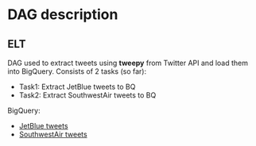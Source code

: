# DAG description
## ELT

DAG used to extract tweets using **tweepy** from Twitter API and load them into BigQuery. Consists of 2 tasks (so far):
-  Task1: Extract JetBlue tweets to BQ
-  Task2: Extract SouthwestAir tweets to BQ

BigQuery:
- [JetBlue tweets](https://console.cloud.google.com/bigquery?hl=es&project=refactored-waddle&ws=!1m5!1m4!4m3!1srefactored-waddle!2stweets_extraction!3sJetBlue)
-  [SouthwestAir tweets](https://console.cloud.google.com/bigquery?hl=es&project=refactored-waddle&ws=!1m10!1m4!4m3!1srefactored-waddle!2stweets_extraction!3sJetBlue!1m4!4m3!1srefactored-waddle!2stweets_extraction!3sSouthwestAir)
